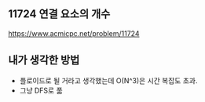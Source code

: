 ## 11724 연결 요소의 개수

<https://www.acmicpc.net/problem/11724>

## 내가 생각한 방법

<!-- ![이미지](./img.png) -->

- 플로이드로 될 거라고 생각했는데 O(N^3)은 시간 복잡도 초과.
- 그냥 DFS로 풂
